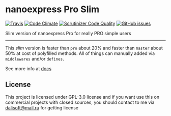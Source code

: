 # nanoexpress Pro Slim

[![Travis](https://img.shields.io/travis/nanoexpress/pro-slim.svg)](http://github.com/nanoexpress/pro-slim)
[![Code Climate](https://codeclimate.com/github/nanoexpress/pro-slim/badges/gpa.svg)](https://codeclimate.com/github/nanoexpress/pro-slim)
[![Scrutinizer Code Quality](https://scrutinizer-ci.com/g/nanoexpress/pro-slim/badges/quality-score.png?b=master)](https://scrutinizer-ci.com/g/nanoexpress/pro-slim/?branch=master)
[![GitHub issues](https://img.shields.io/github/issues/nanoexpress/pro-slim.svg)](http://github.com/nanoexpress/pro-slim/issues)

Slim version of nanoexpress Pro for really PRO simple users

---

This _slim_ version is faster than `pro` about 20% and faster than `master` about 50% at cost of polyfilled methods.
All of things can manually added via `middlewares` and/or `defines`.

See more info at [docs](https://nanoexpress.js.org)

## License

This project is licensed under GPL-3.0 license and if you want use this on commercial projects with closed sources, you should contact to me via dalisoft@mail.ru for getting license
